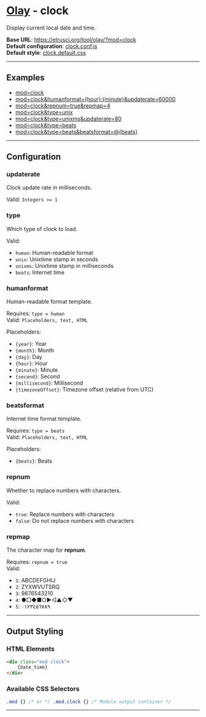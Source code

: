 # [Olay](../../../README.md) - clock

Display current local date and time.

**Base URL**: <https://etrusci.org/tool/olay/?mod=clock>  
**Default configuration**: [clock.conf.js](./clock.conf.js)  
**Default style**: [clock.default.css](./clock.default.css)

---

## Examples

- [mod=clock](https://etrusci.org/tool/olay/?mod=clock)
- [mod=clock&humanformat={hour}:{minute}&updaterate=60000](https://etrusci.org/tool/olay/?mod=clock&humanformat={hour}:{minute}&updaterate=60000)
- [mod=clock&repnum=true&repmap=4](https://etrusci.org/tool/olay/?mod=clock&repnum=true&repmap=4)
- [mod=clock&type=unix](https://etrusci.org/tool/olay/?mod=clock&type=unix)
- [mod=clock&type=unixms&updaterate=80](https://etrusci.org/tool/olay/?mod=clock&type=unixms&updaterate=80)
- [mod=clock&type=beats](https://etrusci.org/tool/olay/?mod=clock&type=beats)
- [mod=clock&type=beats&beatsformat=@{beats}](https://etrusci.org/tool/olay/?mod=clock&type=beats&beatsformat=@{beats})

---

## Configuration

### updaterate

Clock update rate in milliseconds.

Valid: `Integers >= 1`

### type

Which type of clock to load.

Valid:

- `human`: Human-readable format
- `unix`: Unixtime stamp in seconds
- `unixms`: Unixtime stamp in milliseconds
- `beats`: Internet time

### humanformat

Human-readable format template.

Requires: `type = human`  
Valid: `Placeholders, text, HTML`

Placeholders:

- `{year}`: Year
- `{month}`: Month
- `{day}`: Day
- `{hour}`: Hour
- `{minute}`: Minute
- `{second}`: Second
- `{millisecond}`: Millisecond
- `{timezoneOffset}`: Timezone offset (relative from UTC)

### beatsformat

Internet time format template.

Requires: `type = beats`  
Valid: `Placeholders, text, HTML`

Placeholders:

- `{beats}`: Beats

### repnum

Whether to replace numbers with characters.

Valid:

- `true`: Replace numbers with characters
- `false`: Do not replace numbers with characters

### repmap

The character map for **repnum**.

Requires: `repnum = true`  
Valid:

- `1`: ABCDEFGHIJ
- `2`: ZYXWVUTSRQ
- `3`: 9876543210
- `4`: ●□◆■○▶◁▲◇▼
- `5`: ٠١٢٣٤٥٦٧٨٩

---

## Output Styling

### HTML Elements

```html
<div class="mod clock">
    {date_time}
</div>
```

### Available CSS Selectors

```css
.mod {} /* or */ .mod.clock {} /* Module output container */
```

---

